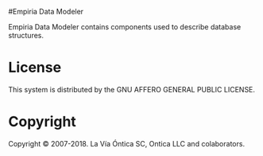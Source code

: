 ﻿#Empiria Data Modeler

Empiria Data Modeler contains components used to describe database structures.

# License

This system is distributed by the GNU AFFERO GENERAL PUBLIC LICENSE.

# Copyright

Copyright © 2007-2018. La Vía Óntica SC, Ontica LLC and colaborators.

